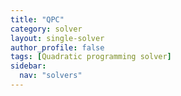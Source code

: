 ```yaml
---
title: "QPC"
category: solver
layout: single-solver
author_profile: false
tags: [Quadratic programming solver]
sidebar:
  nav: "solvers"
---
```

